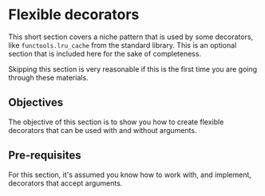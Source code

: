 # Flexible decorators

This short section covers a niche pattern that is used by some decorators, like `functools.lru_cache` from the standard library.
This is an optional section that is included here for the sake of completeness.

Skipping this section is very reasonable if this is the first time you are going through these materials.

## Objectives

The objective of this section is to show you how to create flexible decorators that can be used with and without arguments.

## Pre-requisites

For this section, it's assumed you know how to work with, and implement, decorators that accept arguments.
